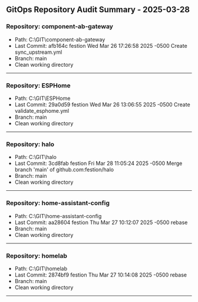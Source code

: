 ﻿## GitOps Repository Audit Summary - 2025-03-28

### Repository: component-ab-gateway
- Path: C:\GIT\component-ab-gateway
- Last Commit: afb164c festion Wed Mar 26 17:26:58 2025 -0500 Create sync_upstream.yml
- Branch: main
- Clean working directory

---

### Repository: ESPHome
- Path: C:\GIT\ESPHome
- Last Commit: 29a0d59 festion Wed Mar 26 13:06:55 2025 -0500 Create validate_esphome.yml
- Branch: main
- Clean working directory

---

### Repository: halo
- Path: C:\GIT\halo
- Last Commit: 3cd8fab festion Fri Mar 28 11:05:24 2025 -0500 Merge branch 'main' of github.com:festion/halo
- Branch: main
- Clean working directory

---

### Repository: home-assistant-config
- Path: C:\GIT\home-assistant-config
- Last Commit: aa28604 festion Thu Mar 27 10:12:07 2025 -0500 rebase
- Branch: main
- Clean working directory

---

### Repository: homelab
- Path: C:\GIT\homelab
- Last Commit: 2874bf9 festion Thu Mar 27 10:14:08 2025 -0500 rebase
- Branch: main
- Clean working directory

---
